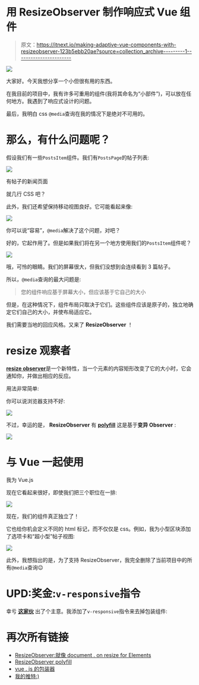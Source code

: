 # 用 ResizeObserver 制作响应式 Vue 组件

> 原文：<https://itnext.io/making-adaptive-vue-components-with-resizeobserver-123b5ebb20ae?source=collection_archive---------1----------------------->

![](img/27e0859a79c2875543e34991367e7842.png)

大家好。今天我想分享一个小但很有用的东西。

在我目前的项目中，我有许多可重用的组件(我将其命名为“小部件”)，可以放在任何地方。我遇到了响应式设计的问题。

最后，我明白 css `@media`查询在我的情况下是绝对不可用的。

# 那么，有什么问题呢？

假设我们有一些`PostsItem`组件。我们有`PostsPage`的帖子列表:

![](img/1b272fa3a64219a4080c21de59bdfc51.png)

有帖子的新闻页面

就几行 CSS 吧？

此外，我们还希望保持移动视图良好。它可能看起来像:

![](img/05dd332820dd24c07bc546984e249f91.png)

你可以说“容易”，`@media`解决了这个问题，对吧？

好的，它起作用了。但是如果我们将在另一个地方使用我们的`PostsItem`组件呢？

![](img/bce4994129273abae60c33cf31cc1ea6.png)

哦，可怜的眼睛。我们的屏幕很大，但我们没想到会连续看到 3 篇帖子。

所以，`@media`查询的最大问题是:

> 您的组件响应基于屏幕大小，但应该基于它自己的大小

但是，在这种情况下，组件布局只取决于它们。这些组件应该是原子的，独立地确定它们自己的大小，并使布局适应它。

我们需要当地的回应风格。又来了 **ResizeObserver** ！

# resize 观察者

[**resize observer**](https://developers.google.com/web/updates/2016/10/resizeobserver)是一个新特性，当一个元素的内容矩形改变了它的大小时，它会通知你，并做出相应的反应。

用法非常简单:

你可以说浏览器支持不好:

![](img/e6519f732d4e23b85cedbf8ea3cece9d.png)

不过，幸运的是， **ResizeObserver** 有 [**polyfill**](https://github.com/que-etc/resize-observer-polyfill) 这是基于**变异 Observer** :

![](img/35037a90cc1d924db669267f403e5273.png)

# 与 Vue 一起使用

我为 Vue.js

现在它看起来很好，即使我们把三个职位在一排:

![](img/c9aeb08d13b20257a3c3da07d97b4f55.png)

现在，我们的组件真正独立了！

它也给你机会定义不同的 html 标记，而不仅仅是 css。例如，我为小型区块添加了选项卡和“超小型”帖子视图:

![](img/3954a49f03a890d8496772f0543df8ce.png)

此外，我想指出的是，为了支持 ResizeObserver，我完全删除了当前项目中的所有`@media`查询😉

# UPD:奖金:`v-responsive`指令

幸亏 [**这家伙**](https://www.reddit.com/r/vuejs/comments/8eap88/making_responsive_vue_components_with/dxtx0bu/) 出了个主意。我添加了`v-responsive`指令来去掉包装组件:

# 再次所有链接

*   [ResizeObserver:就像 document . on resize for Elements](https://developers.google.com/web/updates/2016/10/resizeobserver)
*   [ResizeObserver polyfill](https://github.com/que-etc/resize-observer-polyfill)
*   [vue . js 的包装器](https://github.com/Kelin2025/vue-responsive-components)
*   [我的推特:)](http://twitter.com/kelin2025)